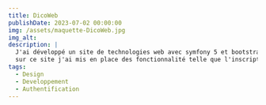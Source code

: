 ```yaml
---
title: DicoWeb
publishDate: 2023-07-02 00:00:00
img: /assets/maquette-DicoWeb.jpg
img_alt: 
description: |
  J'ai développé un site de technologies web avec symfony 5 et bootstrap, 
  sur ce site j'ai mis en place des fonctionnalité telle que l'inscription, l'autentification, la reinitialisation du mote de passe ainsi qu'un formulaire de demande de devenir Admin.
tags:
  - Design
  - Developpement
  - Authentification
---
```


